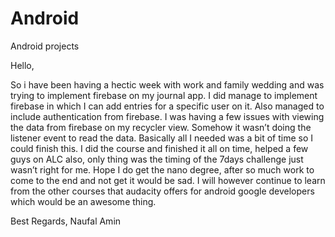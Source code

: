 # Android
Android projects

Hello,

So i have been having a hectic week with work and family wedding and was trying to implement firebase on my journal app.
I did manage to implement firebase in which I can add entries for a specific user on it.
Also managed to include authentication from firebase.
I was having a few issues with viewing the data from firebase on my recycler view. Somehow it wasn’t doing the listener event to read the data.
Basically all I needed was a bit of time so I could finish this.
I did the course and finished it all on time, helped a few guys on ALC also, only thing was the timing of the 7days challenge just wasn’t right for me. 
Hope I do get the nano degree, after so much work to come to the end and not get it would be sad. I will however continue to learn from the other courses that audacity offers for android google developers which would be an awesome thing.

Best Regards, 
Naufal Amin


